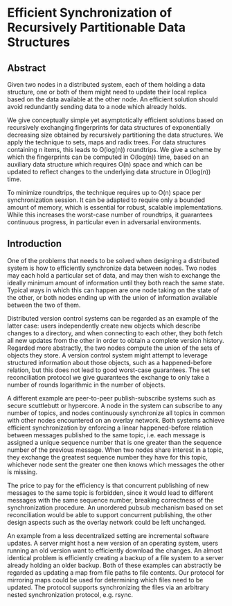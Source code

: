 # Efficient Synchronization of Recursively Partitionable Data Structures

## Abstract

Given two nodes in a distributed system, each of them holding a data structure, one or both of them might need to update their local replica based on the data available at the other node. An efficient solution should avoid redundantly sending data to a node which already holds.

We give conceptually simple yet asymptotically efficient solutions based on recursively exchanging fingerprints for data structures of exponentially decreasing size obtained by recursively partitioning the data structures. We apply the technique to sets, maps and radix trees. For data structures containing n items, this leads to O(log(n)) roundtrips. We give a scheme by which the fingerprints can be computed in O(log(n)) time, based on an auxiliary data structure which requires O(n) space and which can be updated to reflect changes to the underlying data structure in O(log(n)) time.

To minimize roundtrips, the technique requires up to O(n) space per synchronization session. It can be adapted to require only a bounded amount of memory, which is essential for robust, scalable implementations. While this increases the worst-case number of roundtrips, it guarantees continuous progress, in particular even in adversarial environments.

## Introduction

One of the problems that needs to be solved when designing a distributed system is how to efficiently synchronize data between nodes. Two nodes may each hold a particular set of data, and may then wish to exchange the ideally minimum amount of information until they both reach the same state. Typical ways in which this can happen are one node taking on the state of the other, or both nodes ending up with the union of information available between the two of them.

Distributed version control systems can be regarded as an example of the latter case: users independently create new objects which describe changes to a directory, and when connecting to each other, they both fetch all new updates from the other in order to obtain a complete version history. Regarded more abstractly, the two nodes compute the union of the sets of objects they store. A version control system might attempt to leverage structured information about those objects, such as a happened-before relation, but this does not lead to good worst-case guarantees. The set reconciliation protocol we give guarantees the exchange to only take a number of rounds logarithmic in the number of objects.

A different example are peer-to-peer publish-subscribe systems such as secure scuttlebutt or hypercore. A node in the system can subscribe to any number of topics, and nodes continuously synchronize all topics in common with other nodes encountered on an overlay network. Both systems achieve efficient synchronization by enforcing a linear happened-before relation between messages published to the same topic, i.e. each message is assigned a unique sequence number that is one greater than the sequence number of the previous message. When two nodes share interest in a topic, they exchange the greatest sequence number they have for this topic, whichever node sent the greater one then knows which messages the other is missing.

The price to pay for the efficiency is that concurrent publishing of new messages to the same topic is forbidden, since it would lead to different messages with the same sequence number, breaking correctness of the synchronization procedure. An unordered pubsub mechanism based on set reconciliation would be able to support concurrent publishing, the other design aspects such as the overlay network could be left unchanged.

An example from a less decentralized setting are incremental software updates. A server might host a new version of an operating system, users running an old version want to efficiently download the changes. An almost identical problem is efficiently creating a backup of a file system to a server already holding an older backup. Both of these examples can abstractly be regarded as updating a map from file paths to file contents. Our protocol for mirroring maps could be used for determining which files need to be updated. The protocol supports synchronizing the files via an arbitrary nested synchronization protocol, e.g. rsync.
